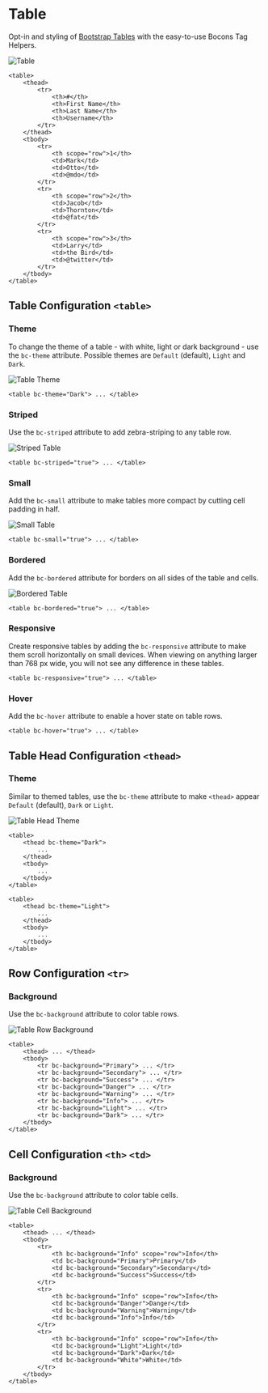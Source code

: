 # Table

Opt-in and styling of [Bootstrap Tables](https://getbootstrap.com/docs/4.0/content/tables/) with the easy-to-use Bocons Tag Helpers.

![Table](https://raw.githubusercontent.com/brecons/bootstrap-tag-helper/master/docs/images/tables_01.PNG)

    <table>
	    <thead>
		    <tr>
			    <th>#</th>
			    <th>First Name</th>
			    <th>Last Name</th>
			    <th>Username</th>
		    </tr>
	    </thead>
	    <tbody>
		    <tr>
			    <th scope="row">1</th>
			    <td>Mark</td>
			    <td>Otto</td>
			    <td>@mdo</td>
		    </tr>
		    <tr>
			    <th scope="row">2</th>
			    <td>Jacob</td>
			    <td>Thornton</td>
			    <td>@fat</td>
		    </tr>
		    <tr>
			    <th scope="row">3</th>
			    <td>Larry</td>
			    <td>the Bird</td>
			    <td>@twitter</td>
		    </tr>
	    </tbody>
    </table>

## Table Configuration `<table>`

### Theme

To change the theme of a table - with white, light or dark background - use the `bc-theme` attribute. Possible themes are `Default` (default), `Light` and `Dark`.

![Table Theme](https://raw.githubusercontent.com/brecons/bootstrap-tag-helper/master/docs/images/tables_02.PNG)

    <table bc-theme="Dark"> ... </table>

### Striped

Use the `bc-striped` attribute to add zebra-striping to any table row.

![Striped Table](https://raw.githubusercontent.com/brecons/bootstrap-tag-helper/master/docs/images/tables_03.PNG)

    <table bc-striped="true"> ... </table>

### Small

Add the `bc-small` attribute to make tables more compact by cutting cell padding in half.

![Small Table](https://raw.githubusercontent.com/brecons/bootstrap-tag-helper/master/docs/images/tables_04.PNG)

    <table bc-small="true"> ... </table>

### Bordered

Add the `bc-bordered` attribute for borders on all sides of the table and cells.

![Bordered Table](https://raw.githubusercontent.com/brecons/bootstrap-tag-helper/master/docs/images/tables_05.PNG)

    <table bc-bordered="true"> ... </table>

### Responsive

Create responsive tables by adding the `bc-responsive` attribute to make them scroll horizontally on small devices. When viewing on anything larger than 768 px wide, you will not see any difference in these tables.

    <table bc-responsive="true"> ... </table>

### Hover

Add the `bc-hover` attribute to enable a hover state on table rows.

    <table bc-hover="true"> ... </table>

## Table Head Configuration `<thead>`

### Theme

Similar to themed tables, use the `bc-theme` attribute to make `<thead>` appear `Default` (default), `Dark` or `Light`.

![Table Head Theme](https://raw.githubusercontent.com/brecons/bootstrap-tag-helper/master/docs/images/tables_06.PNG)

    <table>
	    <thead bc-theme="Dark">
		    ...
	    </thead>
	    <tbody>
		    ...
	    </tbody>
    </table>

    <table>
	    <thead bc-theme="Light">
		    ...
	    </thead>
	    <tbody>
		    ...
	    </tbody>
    </table>

## Row Configuration `<tr>`

### Background

Use the `bc-background` attribute to color table rows.

![Table Row Background](https://raw.githubusercontent.com/brecons/bootstrap-tag-helper/master/docs/images/tables_07.PNG)

    <table>
	    <thead> ... </thead>
	    <tbody>
		    <tr bc-background="Primary"> ... </tr>
		    <tr bc-background="Secondary"> ... </tr>
		    <tr bc-background="Success"> ... </tr>
		    <tr bc-background="Danger"> ... </tr>
		    <tr bc-background="Warning"> ... </tr>
		    <tr bc-background="Info"> ... </tr>
		    <tr bc-background="Light"> ... </tr>
		    <tr bc-background="Dark"> ... </tr>
	    </tbody>
    </table>

## Cell Configuration `<th>` `<td>`

### Background

Use the `bc-background` attribute to color table cells.

![Table Cell Background](https://raw.githubusercontent.com/brecons/bootstrap-tag-helper/master/docs/images/tables_08.PNG)

    <table>
	    <thead> ... </thead>
	    <tbody>
		    <tr>
			    <th bc-background="Info" scope="row">Info</th>
			    <td bc-background="Primary">Primary</td>
			    <td bc-background="Secondary">Secondary</td>
			    <td bc-background="Success">Success</td>
		    </tr>
		    <tr>
			    <th bc-background="Info" scope="row">Info</th>
			    <td bc-background="Danger">Danger</td>
			    <td bc-background="Warning">Warning</td>
			    <td bc-background="Info">Info</td>
		    </tr>
		    <tr>
			    <th bc-background="Info" scope="row">Info</th>
			    <td bc-background="Light">Light</td>
			    <td bc-background="Dark">Dark</td>
			    <td bc-background="White">White</td>
		    </tr>
	    </tbody>
    </table>